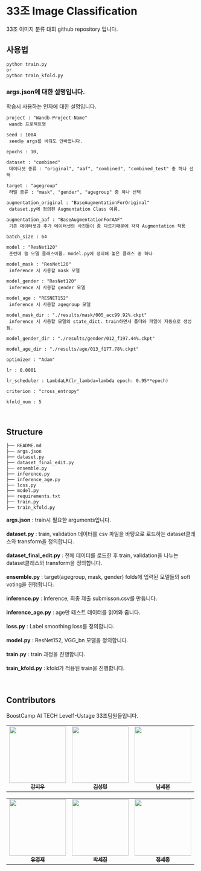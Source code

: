 # 33조 Image Classification
33조 이미지 분류 대회 github repository 입니다.

## 사용법
```bash
python train.py
or
python train_kfold.py
```

### args.json에 대한 설명입니다.
학습시 사용하는 인자에 대한 설명입니다.

```
project : "Wandb-Project-Name"
 wandb 프로젝트명

seed : 1004   
 seed는 args를 바꿔도 안바뀝니다.
 
epochs : 10,   

dataset : "combined"   
 데이터셋 종류 : "original", "aaf", "combined", "combined_test" 중 하나 선택
 
target : "agegroup"   
 라벨 종류 : "mask", "gender", "agegroup" 중 하나 선택
 
augmentation_original : "BaseAugmentationForOriginal"  
 dataset.py에 정의된 Augmentation Class 이름. 
 
augmentation_aaf : "BaseAugmentationForAAF"  
 기존 데이터셋과 추가 데이터셋의 사진들이 좀 다르기때문에 각각 Augmentation 적용
 
batch_size : 64   

model : "ResNet120"   
 훈련에 쓸 모델 클래스이름. model.py에 정의해 놓은 클래스 중 하나
 
model_mask : "ResNet120"
 inference 시 사용할 mask 모델
 
model_gender : "ResNet120"   
 inference 시 사용할 gender 모델
 
model_age : "RESNET152"   
 inference 시 사용할 agegroup 모델
 
model_mask_dir : "./results/mask/005_acc99.92%.ckpt"  
 inference 시 사용할 모델의 state_dict. train하면서 폴더와 파일이 자동으로 생성됨.
 
model_gender_dir : "./results/gender/012_f197.44%.ckpt" 

model_age_dir : "./results/age/013_f177.78%.ckpt" 

optimizer : "Adam"   

lr : 0.0001

lr_scheduler : LambdaLR(lr_lambda=lambda epoch: 0.95**epoch)

criterion : "cross_entropy"

kfold_num : 5
```


<br>

## Structure

```python
├── README.md
├── args.json
├── dataset.py
├── dataset_final_edit.py
├── ensemble.py
├── inference.py
├── inference_age.py
├── loss.py
├── model.py
├── requirements.txt
├── train.py
├── train_kfold.py
```
**args.json** : train시 필요한 arguments입니다.<br><br>
**dataset.py** : train, validation 데이터를 csv 파일을 바탕으로 로드하는 dataset클래스와 transform을 정의합니다.<br><br>
**dataset_final_edit.py** : 전체 데이터를 로드한 후 train, validation을 나누는 dataset클래스와 transform을 정의합니다. <br><br>
**ensemble.py** : target(agegroup, mask, gender) folds에 입력된 모델들의 soft voting을 진행합니다. <br><br>
**inference.py** : Inference, 최종 제출 submisson.csv를 만듭니다.<br><br>
**inference_age.py** : age만 테스트 데이터를 읽어와 줍니다. <br><br>
**loss.py** : Label smoothing loss를 정의합니다.<br><br>
**model.py** : ResNet152, VGG_bn 모델을 정의합니다. <br><br>
**train.py** : train 과정을 진행합니다.<br><br>
**train_kfold.py** : kfold가 적용된 train을 진행합니다. <br><br>
<br>

## Contributors
BoostCamp AI TECH Level1-Ustage 33조팀원들입니다. 

<table>
  <tr>
    <td align="center"><a href="https://github.com/jiwoo0212"><img src="https://user-images.githubusercontent.com/67720742/125877217-f8d4d731-e5a9-41f6-8820-5223a4d6b0c6.jpg" width="150" height="150"><br /><sub><b>강지우</b></sub></td>
    <td align="center"><a href="https://blog.naver.com/7tkfkd"><img src="https://ifh.cc/g/puHQTP.jpg" width="150" height="150"><br /><sub><b>김성민</b></sub></td>
     <td align="center"><a href="https://github.com/jiwoo0212"><img src="https://user-images.githubusercontent.com/67720742/125877217-f8d4d731-e5a9-41f6-8820-5223a4d6b0c6.jpg" width="150" height="150"><br /><sub><b>남세현</b></sub></td>
  </tr>
</table>

<table>
  <tr>
       <td align="center"><a href="https://github.com/uyeongjae"><img src="https://avatars.githubusercontent.com/u/53523319?v=4" width="150" height="150"><br /><sub><b>유영재</b></sub></td>
    <td align="center"><a href="https://github.com/jiwoo0212"><img src="https://user-images.githubusercontent.com/67720742/125877217-f8d4d731-e5a9-41f6-8820-5223a4d6b0c6.jpg" width="150" height="150"><br /><sub><b>박세진</b></sub></td>
     <td align="center"><a href="https://github.com/jiwoo0212"><img src="https://user-images.githubusercontent.com/67720742/125877217-f8d4d731-e5a9-41f6-8820-5223a4d6b0c6.jpg" width="150" height="150"><br /><sub><b>정세종</b></sub></td>

